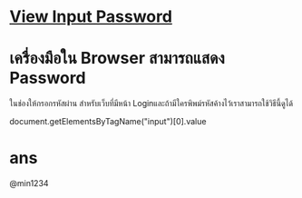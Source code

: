 # [View Input Password](https://dev98.ml/lab/viewinput)

# เครื่องมือใน Browser สามารถแสดง Password
ในช่องให้กรอกรหัสผ่าน สำหรับเว็บที่มีหน้า Loginและถ้ามีใครพิพม์รหัสค้างไว้เราสามารถใช้วิธีนี้ดูได้

document.getElementsByTagName("input")[0].value

# ans
@min1234